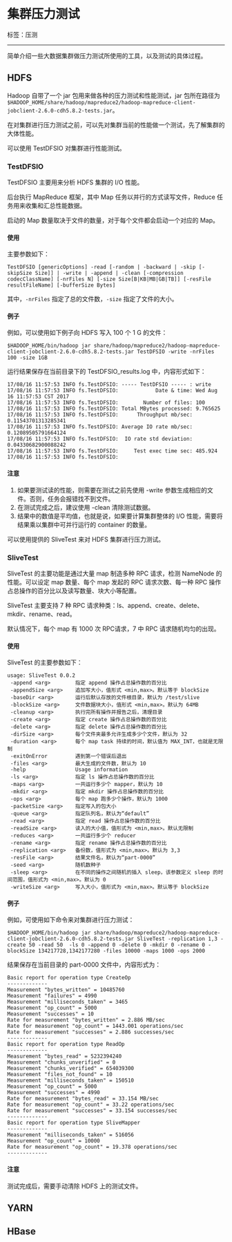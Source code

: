 # 集群压力测试

标签：压测

---

简单介绍一些大数据集群做压力测试所使用的工具，以及测试的具体过程。

## HDFS

Hadoop 自带了一个 jar 包用来做各种的压力测试和性能测试，jar 包所在路径为 `$HADOOP_HOME/share/hadoop/mapreduce2/hadoop-mapreduce-client-jobclient-2.6.0-cdh5.8.2-tests.jar`。

在对集群进行压力测试之前，可以先对集群当前的性能做一个测试，先了解集群的大体性能。

可以使用 TestDFSIO 对集群进行性能测试。

### TestDFSIO

TestDFSIO 主要用来分析 HDFS 集群的 I/O 性能。

后台执行 MapReduce 框架，其中 Map 任务以并行的方式读写文件，Reduce 任务用来收集和汇总性能数据。

启动的 Map 数量取决于文件的数量，对于每个文件都会启动一个对应的 Map。

#### 使用

主要参数如下：
```shell
TestDFSIO [genericOptions] -read [-random | -backward | -skip [-skipSize Size]] | -write | -append | -clean [-compression codecClassName] [-nrFiles N] [-size Size[B|KB|MB|GB|TB]] [-resFile resultFileName] [-bufferSize Bytes]
```

其中，`-nrFiles` 指定了总的文件数，`-size` 指定了文件的大小。

#### 例子

例如，可以使用如下例子向 HDFS 写入 100 个 1 G 的文件：
```shell
$HADOOP_HOME/bin/hadoop jar share/hadoop/mapreduce2/hadoop-mapreduce-client-jobclient-2.6.0-cdh5.8.2-tests.jar TestDFSIO -write -nrFiles 100 -size 1GB
```

运行结果保存在当前目录下的 TestDFSIO_results.log 中，内容形式如下：
```shell
17/08/16 11:57:53 INFO fs.TestDFSIO: ----- TestDFSIO ----- : write
17/08/16 11:57:53 INFO fs.TestDFSIO:            Date & time: Wed Aug 16 11:57:53 CST 2017
17/08/16 11:57:53 INFO fs.TestDFSIO:        Number of files: 100
17/08/16 11:57:53 INFO fs.TestDFSIO: Total MBytes processed: 9.765625
17/08/16 11:57:53 INFO fs.TestDFSIO:      Throughput mb/sec: 0.11543701313285341
17/08/16 11:57:53 INFO fs.TestDFSIO: Average IO rate mb/sec: 0.12089505791664124
17/08/16 11:57:53 INFO fs.TestDFSIO:  IO rate std deviation: 0.04330682900088242
17/08/16 11:57:53 INFO fs.TestDFSIO:     Test exec time sec: 485.924
17/08/16 11:57:53 INFO fs.TestDFSIO:
```

#### 注意

1. 如果要测试读的性能，则需要在测试之前先使用 -write 参数生成相应的文件。否则，任务会报错找不到文件。
2. 在测试完成之后，建议使用 -clean 清除测试数据。
3. 结果中的数值是平均值，也就是说，如果要计算集群整体的 I/O 性能，需要将结果乘以集群中可并行运行的 container 的数量。


可以使用提供的 SliveTest 来对 HDFS 集群进行压力测试。

### SliveTest

SliveTest 的主要功能是通过大量 map 制造多种 RPC 请求，检测 NameNode 的性能。可以设定 map 数量、每个 map 发起的 RPC 请求次数、每一种 RPC 操作占总操作的百分比以及读写数量、块大小等配置。

SliveTest 主要支持 7 种 RPC 请求种类：ls、append、create、delete、mkdir、rename、read。

默认情况下，每个 map 有 1000 次 RPC请求，7 中 RPC 请求随机均匀的出现。

#### 使用

SliveTest 的主要参数如下：
```shell
usage: SliveTest 0.0.2
 -append <arg>        指定 append 操作占总操作数的百分比
 -appendSize <arg>    追加写大小，值形式 <min,max>。默认等于 blockSize
 -baseDir <arg>       运行后默认存放的文件根目录，默认为 /test/slive
 -blockSize <arg>     文件数据块大小，值形式 <min,max>。默认为 64MB
 -cleanup <arg>       执行完所有操作并报告之后，清理目录
 -create <arg>        指定 create 操作占总操作数的百分比
 -delete <arg>        指定 delete 操作占总操作数的百分比
 -dirSize <arg>       每个文件夹最多允许生成多少个文件，默认为 32
 -duration <arg>      每个 map task 持续的时间，默认值为 MAX_INT，也就是无限制
 -exitOnError         遇到第一个错误后退出
 -files <arg>         最大生成的文件数，默认为 10
 -help                Usage information
 -ls <arg>            指定 ls 操作占总操作数的百分比
 -maps <arg>          一共运行多少个 mapper，默认为 10
 -mkdir <arg>         指定 mkdir 操作占总操作数的百分比
 -ops <arg>           每个 map 跑多少个操作，默认为 1000
 -packetSize <arg>    指定写入的包大小
 -queue <arg>         指定队列名，默认为“default”
 -read <arg>          指定 read 操作占总操作数的百分比
 -readSize <arg>      读入的大小值，值形式为 <min,max>。默认无限制
 -reduces <arg>       一共运行多少个 reducer
 -rename <arg>        指定 rename 操作占总操作数的百分比
 -replication <arg>   备份数，值形式为 <min,max>。默认为 3,3
 -resFile <arg>       结果文件名，默认为“part-0000”
 -seed <arg>          随机数种子
 -sleep <arg>         在不同的操作之间随机的插入 sleep，该参数定义 sleep 的时间范围，值形式为 <min,max>。默认为 0
 -writeSize <arg>     写入大小，值形式为 <min,max>。默认等于 blockSize
```

#### 例子

例如，可使用如下命令来对集群进行压力测试：
```shell
$HADOOP_HOME/bin/hadoop jar share/hadoop/mapreduce2/hadoop-mapreduce-client-jobclient-2.6.0-cdh5.8.2-tests.jar SliveTest -replication 1,3 -create 50 -read 50  -ls 0 -append 0 -delete 0 -mkdir 0 -rename 0 -blockSize 134217728,1342177280 -files 10000 -maps 1000 -ops 2000
```

结果保存在当前目录的 part-0000 文件中，内容形式为：
```shell
Basic report for operation type CreateOp
-------------
Measurement "bytes_written" = 10485760
Measurement "failures" = 4990
Measurement "milliseconds_taken" = 3465
Measurement "op_count" = 5000
Measurement "successes" = 10
Rate for measurement "bytes_written" = 2.886 MB/sec
Rate for measurement "op_count" = 1443.001 operations/sec
Rate for measurement "successes" = 2.886 successes/sec
-------------
Basic report for operation type ReadOp
-------------
Measurement "bytes_read" = 5232394240
Measurement "chunks_unverified" = 0
Measurement "chunks_verified" = 654039300
Measurement "files_not_found" = 10
Measurement "milliseconds_taken" = 150510
Measurement "op_count" = 5000
Measurement "successes" = 4990
Rate for measurement "bytes_read" = 33.154 MB/sec
Rate for measurement "op_count" = 33.22 operations/sec
Rate for measurement "successes" = 33.154 successes/sec
-------------
Basic report for operation type SliveMapper
-------------
Measurement "milliseconds_taken" = 516056
Measurement "op_count" = 10000
Rate for measurement "op_count" = 19.378 operations/sec
-------------
```

#### 注意

测试完成后，需要手动清除 HDFS 上的测试文件。

## YARN

## HBase